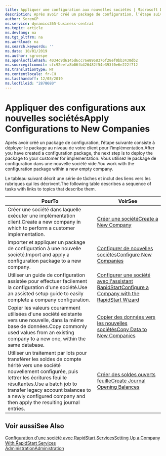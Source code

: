 ```yaml
---
title: Appliquer une configuration aux nouvelles sociétés | Microsoft Docs
description: Après avoir créé un package de configuration, l’étape suivante consiste à déployer le package au niveau de votre client pour l’implémentation. Vous utilisez la configuration avec une nouvelle société vide.
author: SorenGP
ms.service: dynamics365-business-central
ms.topic: article
ms.devlang: na
ms.tgt_pltfrm: na
ms.workload: na
ms.search.keywords: ''
ms.date: 10/01/2019
ms.author: sgroespe
ms.openlocfilehash: 4034c9d6145d6cc76e8968376f28ef0bb3430db2
ms.sourcegitcommit: cfc92eefa8b06fb426482f54e393f0e6e222f712
ms.translationtype: HT
ms.contentlocale: fr-CH
ms.lasthandoff: 12/03/2019
ms.locfileid: "2878680"
---
```

# <a name="apply-configurations-to-new-companies"></a><span data-ttu-id="c956c-104">Appliquer des configurations aux nouvelles sociétés</span><span class="sxs-lookup"><span data-stu-id="c956c-104">Apply Configurations to New Companies</span></span>
<span data-ttu-id="c956c-105">Après avoir créé un package de configuration, l’étape suivante consiste à déployer le package au niveau de votre client pour l’implémentation.</span><span class="sxs-lookup"><span data-stu-id="c956c-105">After you have created a configuration package, the next step is to deploy the package to your customer for implementation.</span></span> <span data-ttu-id="c956c-106">Vous utilisez le package de configuration dans une nouvelle société vide.</span><span class="sxs-lookup"><span data-stu-id="c956c-106">You work with the configuration package within a new empty company.</span></span>  

 <span data-ttu-id="c956c-107">Le tableau suivant décrit une série de tâches et inclut des liens vers les rubriques qui les décrivent.</span><span class="sxs-lookup"><span data-stu-id="c956c-107">The following table describes a sequence of tasks with links to topics that describe them.</span></span>

|<span data-ttu-id="c956c-108">**Pour**</span><span class="sxs-lookup"><span data-stu-id="c956c-108">**To**</span></span>|<span data-ttu-id="c956c-109">**Voir**</span><span class="sxs-lookup"><span data-stu-id="c956c-109">**See**</span></span>|  
|------------|-------------|  
|<span data-ttu-id="c956c-110">Créer une société dans laquelle exécuter une implémentation client.</span><span class="sxs-lookup"><span data-stu-id="c956c-110">Create a new company in which to perform a customer implementation.</span></span>|[<span data-ttu-id="c956c-111">Créer une société</span><span class="sxs-lookup"><span data-stu-id="c956c-111">Create a New Company</span></span>](admin-how-to-create-a-new-company.md)|  
|<span data-ttu-id="c956c-112">Importer et appliquer un package de configuration à une nouvelle société.</span><span class="sxs-lookup"><span data-stu-id="c956c-112">Import and apply a configuration package to a new company.</span></span>|[<span data-ttu-id="c956c-113">Configurer de nouvelles sociétés</span><span class="sxs-lookup"><span data-stu-id="c956c-113">Configure New Companies</span></span>](admin-how-to-configure-new-companies.md)|  
|<span data-ttu-id="c956c-114">Utiliser un guide de configuration assistée pour effectuer facilement la configuration d'une société.</span><span class="sxs-lookup"><span data-stu-id="c956c-114">Use an assisted setup guide to easily complete a company configuration.</span></span>|[<span data-ttu-id="c956c-115">Configurer une société avec l'assistant RapidStart</span><span class="sxs-lookup"><span data-stu-id="c956c-115">Configure a Company with the RapidStart Wizard</span></span>](admin-how-to-configure-a-company-with-the-rapidstart-wizard.md)|
|<span data-ttu-id="c956c-116">Copier les valeurs couramment utilisées d'une société existante vers une nouvelle, dans la même base de données.</span><span class="sxs-lookup"><span data-stu-id="c956c-116">Copy commonly used values from an existing company to a new one, within the same database.</span></span>|[<span data-ttu-id="c956c-117">Copier des données vers les nouvelles sociétés</span><span class="sxs-lookup"><span data-stu-id="c956c-117">Copy Data to New Companies</span></span>](admin-how-to-copy-data-to-new-companies.md)|  
|<span data-ttu-id="c956c-118">Utiliser un traitement par lots pour transférer les soldes de compte hérité vers une société nouvellement configurée, puis lettrer les écritures feuille résultantes.</span><span class="sxs-lookup"><span data-stu-id="c956c-118">Use a batch job to transfer legacy account balances to a newly configured company and then apply the resulting journal entries.</span></span>|[<span data-ttu-id="c956c-119">Créer des soldes ouverts feuille</span><span class="sxs-lookup"><span data-stu-id="c956c-119">Create Journal Opening Balances</span></span>](admin-how-to-create-journal-opening-balances.md)|  

## <a name="see-also"></a><span data-ttu-id="c956c-120">Voir aussi</span><span class="sxs-lookup"><span data-stu-id="c956c-120">See Also</span></span>  
[<span data-ttu-id="c956c-121">Configuration d'une société avec RapidStart Services</span><span class="sxs-lookup"><span data-stu-id="c956c-121">Setting Up a Company With RapidStart Services</span></span>](admin-set-up-a-company-with-rapidstart.md)  
[<span data-ttu-id="c956c-122">Administration</span><span class="sxs-lookup"><span data-stu-id="c956c-122">Administration</span></span>](admin-setup-and-administration.md)
